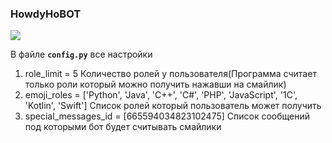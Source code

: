 ### HowdyHoBOT
 ![](https://discordapp.com/assets/20d185289ca0178b8dd30d7605f6dc72.svg)

В файле **`сonfig.py`** все настройки 
1. role_limit = 5
	Количество ролей у пользователя(Программа считает только роли который можно получить нажавши на смайлик)
2. emoji_roles = ['Python', 'Java', 'C++', 'C#', 'PHP', 'JavaScript', '1C', 'Kotlin', 'Swift'] 
	Список ролей который пользователь может получить
3. special_messages_id = [665594034823102475] 
	Список сообщений под которыми бот будет считывать смайлики
